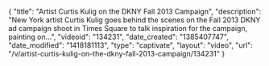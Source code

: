 {
    "title": "Artist Curtis Kulig on the DKNY Fall 2013 Campaign",
    "description": "New York artist Curtis Kulig goes behind the scenes on the Fall 2013 DKNY ad campaign shoot in Times Square to talk inspiration for the campaign, painting on...",
    "videoid": "134231",
    "date_created": "1385407747",
    "date_modified": "1418181113",
    "type": "captivate",
    "layout": "video",
    "url": "\/v\/artist-curtis-kulig-on-the-dkny-fall-2013-campaign\/134231"
}